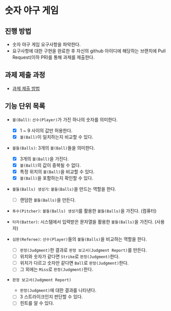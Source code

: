 # 숫자 야구 게임

## 진행 방법

* 숫자 야구 게임 요구사항을 파악한다.
* 요구사항에 대한 구현을 완료한 후 자신의 github 아이디에 해당하는 브랜치에 Pull Request(이하 PR)를 통해 과제를 제출한다.

## 과제 제출 과정

* [과제 제출 방법](https://github.com/next-step/nextstep-docs/tree/master/precourse)

## 기능 단위 목록

- `볼(Ball)`: `선수(Player)`가 가진 하나의 숫자를 의미한다.
    - [x] 1 ~ 9 사이의 값만 허용한다.
    - [x] `볼(Ball)`이 일치하는지 비교할 수 있다.

- `볼들(Balls)`: 3개의 `볼(Ball)`들을 의미한다.
    - [x] 3개의 `볼(Ball)`을 가진다.
    - [x] `볼(Ball)`의 값이 중복될 수 없다.
    - [x] 특정 위치의 `볼(Ball)`을 비교할 수 있다.
    - [x] `볼(Ball)`을 포함하는지 확인할 수 있다.

- `볼들(Balls) 생성기`: `볼들(Balls)`을 만드는 역할을 한다.
    - [ ] 랜덤한 `볼들(Balls)`을 만든다.

- `투수(Pitcher)`: `볼들(Balls) 생성기`를 활용한 `볼들(Balls)`을 가진다. (컴퓨터)

- `타자(Batter)`: 시스템에서 입력받은 문자열을 활용한 `볼들(Balls)`을 가진다. (사용자)

- `심판(Referee)`: `선수(Player)`들의 `볼들(Balls)`을 비교하는 역할을 한다.
    - [ ] `판정(Judgment)`한 결과로 `판정 보고서(Judgment Report)`를 만든다.
    - [ ] 위치와 숫자가 같다면 `Strike`로 `판정(Judgment)`한다.
    - [ ] 위치가 다르고 숫자만 같다면 `Ball`로 `판정(Judgment)`한다.
    - [ ] 그 외에는 `Miss`로 `판정(Judgment)`한다.

- `판정 보고서(Judgment Report)`
    - `판정(Judgment)`에 대한 결과를 나타낸다.
    - [ ] 3 스트라이크인지 판단할 수 있다.
    - [ ] 힌트를 알 수 있다.